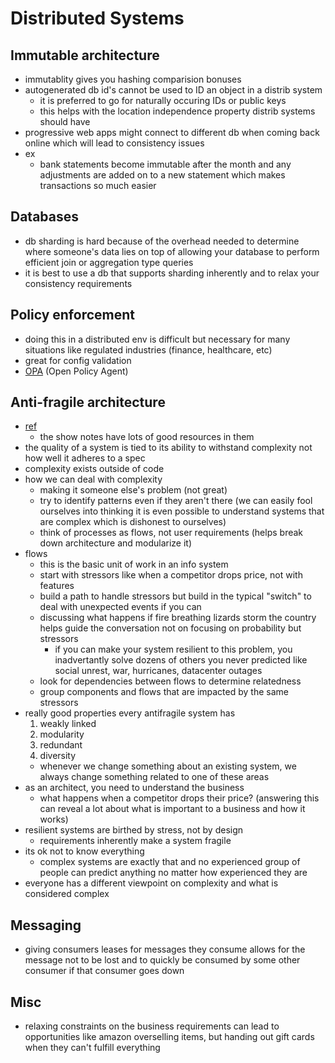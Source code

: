 # Distributed Systems

## Immutable architecture
- immutablity gives you hashing comparision bonuses
- autogenerated db id's cannot be used to ID an object in a distrib system
  - it is preferred to go for naturally occuring IDs or public keys
  - this helps with the location independence property distrib systems should have
- progressive web apps might connect to different db when coming back online which will lead to consistency issues
- ex
  - bank statements become immutable after the month and any adjustments are added on to a new statement which makes transactions so much easier

## Databases
- db sharding is hard because of the overhead needed to determine where someone's data lies on top of allowing your database to perform efficient join or aggregation type queries
- it is best to use a db that supports sharding inherently and to relax your consistency requirements

## Policy enforcement
- doing this in a distributed env is difficult but necessary for many situations like regulated industries (finance, healthcare, etc)
- great for config validation
- [OPA](https://www.openpolicyagent.org/docs/latest/ecosystem/) (Open Policy Agent)

## Anti-fragile architecture
- [ref](https://www.se-radio.net/2020/01/episode-396-barry-oreilly-on-antifragile-architecture/)
  - the show notes have lots of good resources in them
- the quality of a system is tied to its ability to withstand complexity not how well it adheres to a spec
- complexity exists outside of code
- how we can deal with complexity
  - making it someone else's problem (not great)
  - try to identify patterns even if they aren't there (we can easily fool ourselves into thinking it is even possible to understand systems that are complex which is dishonest to ourselves)
  - think of processes as flows, not user requirements (helps break down architecture and modularize it)
- flows
  - this is the basic unit of work in an info system
  - start with stressors like when a competitor drops price, not with features
  - build a path to handle stressors but build in the typical "switch" to deal with unexpected events if you can
  - discussing what happens if fire breathing lizards storm the country helps guide the conversation not on focusing on probability but stressors
    - if you can make your system resilient to this problem, you inadvertantly solve dozens of others you never predicted like social unrest, war, hurricanes, datacenter outages
  - look for dependencies between flows to determine relatedness
  - group components and flows that are impacted by the same stressors
- really good properties every antifragile system has
  1. weakly linked
  2. modularity
  3. redundant
  4. diversity
  - whenever we change something about an existing system, we always change something related to one of these areas
- as an architect, you need to understand the business
  - what happens when a competitor drops their price? (answering this can reveal a lot about what is important to a business and how it works)
- resilient systems are birthed by stress, not by design
  - requirements inherently make a system fragile
- its ok not to know everything
  - complex systems are exactly that and no experienced group of people can predict anything no matter how experienced they are
- everyone has a different viewpoint on complexity and what is considered complex

## Messaging
- giving consumers leases for messages they consume allows for the message not to be lost and to quickly be consumed by some other consumer if that consumer goes down

## Misc
- relaxing constraints on the business requirements can lead to opportunities like amazon overselling items, but handing out gift cards when they can't fulfill everything